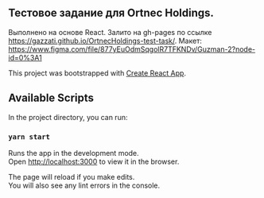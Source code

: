 ## Тестовое задание для Ortnec Holdings. 
Выполнено на основе React. Залито на gh-pages по ссылке https://gazzati.github.io/OrtnecHoldings-test-task/.
Макет: https://www.figma.com/file/877yEuOdmSqgolR7TFKNDv/Guzman-2?node-id=0%3A1

This project was bootstrapped with [Create React App](https://github.com/facebook/create-react-app).

## Available Scripts

In the project directory, you can run:

### `yarn start`

Runs the app in the development mode.<br />
Open [http://localhost:3000](http://localhost:3000) to view it in the browser.

The page will reload if you make edits.<br />
You will also see any lint errors in the console.


